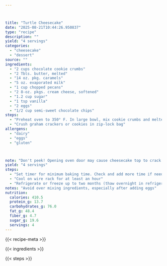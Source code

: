 ```yaml
---



title: "Turtle Cheesecake"
date: "2025-08-21T10:44:26.950837"
type: "recipe"
description: ""
yield: "4 servings"
categories:
  - "cheesecake"
  - "dessert"
source: ""
ingredients:
  - "2 cups chocolate cookie crumbs"
  - "2 Tbls. butter, melted"
  - "14 oz. pkg. caramels"
  - "5 oz. evaporated milk"
  - "1 cup chopped pecans"
  - "2 8-oz. pkgs. cream cheese, softened"
  - "1.2 cup sugar"
  - "1 tsp vanilla"
  - "2 eggs"
  - "1/2 cup semi-sweet chocolate chips"
steps:
  - "Preheat oven to 350° F. In large bowl, mix cookie crumbs and melted butter. Press into bottom and 1-in cup side of a 9-inch spring-form pan. In heavy saucepan over low heat, melt caramels with milk. Stir frequently until smooth. Pour caramel sauce over crust and top with pecans. In large bowl, combine cream cheese, sugar, and vanilla. Beat until smooth. Add eggs one at a time. Melt chocolate and blend into cream cheese mixture. Melt chocolate and blend into cream cheese mixture. Pour batter over pecans. Bake 40 to 50 minutes or until set. Loosen cake from pan edge. To avoid cracking, do not remove sides until cooled. Refrigerate eight hours or overnight. Notes: Bring ingredients to room temp before mixing"
  - "Crush graham crackers or cookies in zip-lock bag"
allergens:
  - "dairy"
  - "eggs"
  - "gluten"



note: "Don't peek! Opening oven door may cause cheesecake top to crack while cooling"
yield: "4 servings"
steps:
  - "Set timer for minimum baking time. Check and add more time if needed. Check for doneness by gently shaking. Cheesecake should be set except for a small portion in center (about an inch which will appear soft and jiggly)"
  - "Cool on wire rack for at least an hour"
  - "Refrigerate or freeze up to two months (thaw overnight in refrigerator)"
notes: "Avoid over mixing ingredients, especially after adding eggs"
nutrition:
  calories: 410.5
  protein_g: 13.7
  carbohydrates_g: 76.0
  fat_g: 48.4
  fiber_g: 4.7
  sugar_g: 19.6
  servings: 4
---
```


{{< recipe-meta >}}

{{< ingredients >}}

{{< steps >}}
